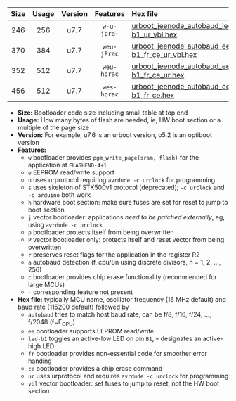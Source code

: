 |Size|Usage|Version|Features|Hex file|
|:-:|:-:|:-:|:-:|:--|
|246|256|u7.7|`w-u-jpra-`|[urboot_jeenode_autobaud_led-b1_ur_vbl.hex](https://raw.githubusercontent.com/stefanrueger/urboot.hex/main/boards/jeenode/autobaud/urboot_jeenode_autobaud_led-b1_ur_vbl.hex)|
|370|384|u7.7|`weu-jPrac`|[urboot_jeenode_autobaud_ee_led-b1_fr_ce_ur_vbl.hex](https://raw.githubusercontent.com/stefanrueger/urboot.hex/main/boards/jeenode/autobaud/urboot_jeenode_autobaud_ee_led-b1_fr_ce_ur_vbl.hex)|
|352|512|u7.7|`weu-hprac`|[urboot_jeenode_autobaud_ee_led-b1_fr_ce_ur.hex](https://raw.githubusercontent.com/stefanrueger/urboot.hex/main/boards/jeenode/autobaud/urboot_jeenode_autobaud_ee_led-b1_fr_ce_ur.hex)|
|456|512|u7.7|`wes-hprac`|[urboot_jeenode_autobaud_ee_led-b1_fr_ce.hex](https://raw.githubusercontent.com/stefanrueger/urboot.hex/main/boards/jeenode/autobaud/urboot_jeenode_autobaud_ee_led-b1_fr_ce.hex)|

- **Size:** Bootloader code size including small table at top end
- **Usage:** How many bytes of flash are needed, ie, HW boot section or a multiple of the page size
- **Version:** For example, u7.6 is an urboot version, o5.2 is an optiboot version
- **Features:**
  + `w` bootloader provides `pgm_write_page(sram, flash)` for the application at `FLASHEND-4+1`
  + `e` EEPROM read/write support
  + `u` uses urprotocol requiring `avrdude -c urclock` for programming
  + `s` uses skeleton of STK500v1 protocol (deprecated); `-c urclock` and `-c arduino` both work
  + `h` hardware boot section: make sure fuses are set for reset to jump to boot section
  + `j` vector bootloader: applications *need to be patched externally*, eg, using `avrdude -c urclock`
  + `p` bootloader protects itself from being overwritten
  + `P` vector bootloader only: protects itself and reset vector from being overwritten
  + `r` preserves reset flags for the application in the register R2
  + `a` autobaud detection (f_cpu/8n using discrete divisors, n = 1, 2, ..., 256)
  + `c` bootloader provides chip erase functionality (recommended for large MCUs)
  + `-` corresponding feature not present
- **Hex file:** typically MCU name, oscillator frequency (16 MHz default) and baud rate (115200 default) followed by
  + `autobaud` tries to match host baud rate; can be f/8, f/16, f/24, ..., f/2048 (f=F<sub>CPU</sub>)
  + `ee` bootloader supports EEPROM read/write
  + `led-b1` toggles an active-low LED on pin `B1`, `+` designates an active-high LED
  + `fr` bootloader provides non-essential code for smoother error handing
  + `ce` bootloader provides a chip erase command
  + `ur` uses urprotocol and requires `avrdude -c urclock` for programming
  + `vbl` vector bootloader: set fuses to jump to reset, not the HW boot section
